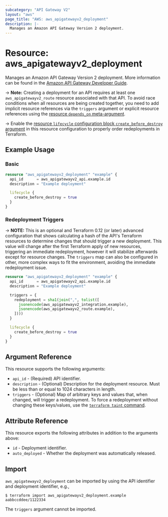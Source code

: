 ```yaml
---
subcategory: "API Gateway V2"
layout: "aws"
page_title: "AWS: aws_apigatewayv2_deployment"
description: |-
  Manages an Amazon API Gateway Version 2 deployment.
---
```


# Resource: aws_apigatewayv2_deployment

Manages an Amazon API Gateway Version 2 deployment.
More information can be found in the [Amazon API Gateway Developer Guide](https://docs.aws.amazon.com/apigateway/latest/developerguide/apigateway-websocket-api.html).

-> **Note:** Creating a deployment for an API requires at least one `aws_apigatewayv2_route` resource associated with that API. To avoid race conditions when all resources are being created together, you need to add implicit resource references via the `triggers` argument or explicit resource references using the [resource `depends_on` meta-argument](https://www.terraform.io/docs/configuration/meta-arguments/depends_on.html).

-> Enable the [resource `lifecycle` configuration block `create_before_destroy` argument](https://www.terraform.io/language/meta-arguments/lifecycle#create_before_destroy) in this resource configuration to properly order redeployments in Terraform.

## Example Usage

### Basic

```terraform
resource "aws_apigatewayv2_deployment" "example" {
  api_id      = aws_apigatewayv2_api.example.id
  description = "Example deployment"

  lifecycle {
    create_before_destroy = true
  }
}
```

### Redeployment Triggers

-> **NOTE:** This is an optional and Terraform 0.12 (or later) advanced configuration that shows calculating a hash of the API's Terraform resources to determine changes that should trigger a new deployment. This value will change after the first Terraform apply of new resources, triggering an immediate redeployment, however it will stabilize afterwards except for resource changes. The `triggers` map can also be configured in other, more complex ways to fit the environment, avoiding the immediate redeployment issue.

```terraform
resource "aws_apigatewayv2_deployment" "example" {
  api_id      = aws_apigatewayv2_api.example.id
  description = "Example deployment"

  triggers = {
    redeployment = sha1(join(",", tolist([
      jsonencode(aws_apigatewayv2_integration.example),
      jsonencode(aws_apigatewayv2_route.example),
    ])))
  }

  lifecycle {
    create_before_destroy = true
  }
}
```

## Argument Reference

This resource supports the following arguments:

* `api_id` - (Required) API identifier.
* `description` - (Optional) Description for the deployment resource. Must be less than or equal to 1024 characters in length.
* `triggers` - (Optional) Map of arbitrary keys and values that, when changed, will trigger a redeployment. To force a redeployment without changing these keys/values, use the [`terraform taint` command](https://www.terraform.io/docs/commands/taint.html).

## Attribute Reference

This resource exports the following attributes in addition to the arguments above:

* `id` - Deployment identifier.
* `auto_deployed` - Whether the deployment was automatically released.

## Import

`aws_apigatewayv2_deployment` can be imported by using the API identifier and deployment identifier, e.g.,

```
$ terraform import aws_apigatewayv2_deployment.example aabbccddee/1122334
```

The `triggers` argument cannot be imported.
